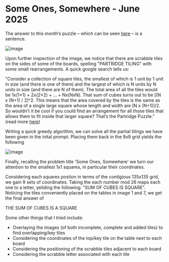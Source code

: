 # Some Ones, Somewhere - June 2025

The answer to this month’s puzzle – which can be seen [here](https://www.janestreet.com/static/pdfs/puzzles/june-2025-puzzle.pdf) – is a sentence.

![image](https://github.com/user-attachments/assets/2d97044a-eef4-43d7-8852-37bd141cf098)

Upon further inspection of the image, we notice that there are scrabble tiles on the sides of some of the boards, spelling "PARTRIDGE TILING" with some small rearrangements. A quick google search tells us:

"Consider a collection of square tiles, the smallest of which is 1 unit by 1 unit in size (and there is one of them) and the largest of which is N units by N units in size (and there are N of them). The total area of all the tiles would be 1x(1×1) + 2x(2×2) + … + Nx(NxN). That sum of cubes turns out to be [(N x (N+1) / 2]^2. This means that the area covered by the tiles is the same as the area of a single large square whose length and width are [N x (N+1)]/2. So wouldn’t it be cool if you could find an arrangement for all those tiles that allows them to fit inside that larger square? That’s the Partridge Puzzle." (read more [here](https://pyrigan.com/2017/02/17/the-partridge-puzzle/))

Writing a quick greedy algorithm, we can solve all the partial tilings we have been given in the inital prompt. Placing them back in the 9x9 grid yields the following

![image](https://github.com/user-attachments/assets/c4415257-d76c-4303-863a-9c0b95bb6a42)

Finally, recalling the problem title 'Some Ones, Somewhere' we turn our attention to the smallest 1x1 squares, in particular their coordinates. 

Considering each squares postion in terms of the contigious 135x135 grid, we gain 9 sets of coordinates. Taking the each number mod 26 maps each one to a letter, yeilding the following:
"SUM OF CUBES IS SQUARE". Noticing the tiles conveniently placed on the tables in image 1 and 7, we get the final answer of 

THE SUM OF CUBES IS A SQUARE

Some other things that I tried include:
- Overlaying the images (of both incomplete, complete and added tiles) to find overlapping/key tiles
- Considering the coordinates of the top/key tile on the table next to each board
- Considering the positioning of the scrabble tiles adjacent to each board
- Considering the scrabble letter associated with each tile

